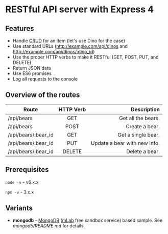 # RESTful API server with Express 4

## Features

* Handle [CRUD](https://en.wikipedia.org/wiki/Create,_read,_update_and_delete) for an item (let's use Dino for the case)
* Use standard URLs (http://example.com/api/dinos and http://example.com/api/dinos/:dino_id)
* Use the proper HTTP verbs to make it RESTful (GET, POST, PUT, and DELETE)
* Return JSON data
* Use ES6 promises
* Log all requests to the console

## Overview of the routes

| Route               | HTTP Verb | Description                   |
| ------------------- |:---------:| -----------------------------:|
| /api/bears          | GET       | Get all the bears.            |
| /api/bears          | POST      | Create a bear.                |
| /api/bears/:bear_id | GET       | Get a single bear.            |
| /api/bears/:bear_id | PUT       | Update a bear with new info.  |
| /api/bears/:bear_id | DELETE    | Delete a bear.                |

## Prerequisites

`node -v` - v6.x.x

`npm -v` - 3.x.x

## Variants

* __mongodb__ - [MongoDB](https://www.mongodb.com) ([mLab](https://mlab.com) free sandbox service) based sample. See _mongodb/README.md_ for details.

